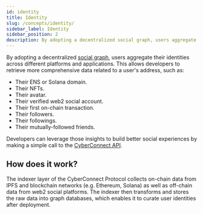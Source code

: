 ```yaml
---
id: identity
title: Identity
slug: /concepts/identity/
sidebar_label: Identity
sidebar_position: 2
description: By adopting a decentralized social graph, users aggregate their identities across different platforms and applications.
---
```


By adopting a decentralized [social graph](/concepts/social-graph/), users aggregate their identities across different platforms and applications. This allows developers to retrieve more comprehensive data related to a user's address, such as:
<ul>
    <li>Their ENS or Solana domain.</li>
    <li>Their NFTs.</li>
    <li>Their avatar.</li>
    <li>Their verified web2 social account.</li>
    <li>Their first on-chain transaction.</li>
    <li>Their followers.</li>
    <li>Their followings.</li>
    <li>Their mutually-followed friends.</li>
</ul>

Developers can leverage those insights to build better social experiences by making a simple call to the [CyberConnect API](/cyberconnect-api/overview/).

## How does it work?

The indexer layer of the CyberConnect Protocol collects on-chain data from IPFS and blockchain networks (e.g. Ethereum, Solana) as well as off-chain data from web2 social platforms. The indexer then transforms and stores the raw data into graph databases, which enables it to curate user identities after deployment.
